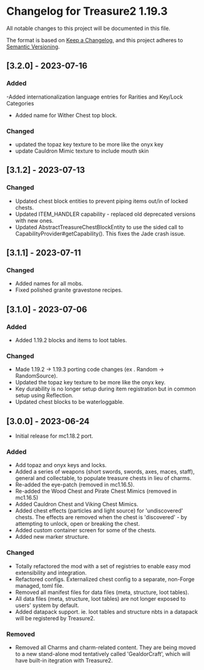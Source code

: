 # Changelog for Treasure2 1.19.3

All notable changes to this project will be documented in this file.

The format is based on [Keep a Changelog](https://keepachangelog.com/en/1.0.0/),
and this project adheres to [Semantic Versioning](https://semver.org/spec/v2.0.0.html).

## [3.2.0] - 2023-07-16

### Added 

-Added internationalization language entries for Rarities and Key/Lock Categories
- Added name for Wither Chest top block.

### Changed

- updated the topaz key texture to be more like the onyx key
- update Cauldron Mimic texture to include mouth skin

## [3.1.2] - 2023-07-13

### Changed

- Updated chest block entities to prevent piping items out/in of locked chests.
- Updated ITEM_HANDLER capability - replaced old deprecated versions with new ones.
- Updated AbstractTreasureChestBlockEntity to use the sided call to CapabilityProvider#getCapability(). This fixes the Jade crash issue.

## [3.1.1] - 2023-07-11

### Changed

- Added names for all mobs.
- Fixed polished granite gravestone recipes.

## [3.1.0] - 2023-07-06

### Added

- Added 1.19.2 blocks and items to loot tables.

### Changed

- Made 1.19.2 -> 1.19.3 porting code changes (ex . Random -> RandomSource).
- Updated the topaz key texture to be more like the onyx key.
- Key durability is no longer setup during item registration but in common setup using Reflection.
- Updated chest blocks to be waterloggable.

## [3.0.0] - 2023-06-24

- Initial release for mc1.18.2 port.

### Added

- Add topaz and onyx keys and locks.
- Added a series of weapons (short swords, swords, axes, maces, staff), general and collectable, to populate treasure chests in lieu of charms.
- Re-added the eye-patch (removed in mc1.16.5).
- Re-added the Wood Chest and Pirate Chest Mimics (removed in mc1.16.5)
- Added Cauldron Chest and Viking Chest Mimics.
- Added chest effects (particles and light source) for 'undiscovered' chests. The effects are removed when the chest is 'discovered' - by attempting to unlock, open or breaking the chest.
- Added custom container screen for some of the chests.
- Added new marker structure.

### Changed

- Totally refactored the mod with a set of registries to enable easy mod extensibility and integration.
- Refactored configs. Externalized chest config to a separate, non-Forge managed, toml file.
- Removed all manifest files for data files (meta, structure, loot tables).
- All data files (meta, structure, loot tables) are not longer exposed to users' system by default.
- Added datapack support. ie. loot tables and structure nbts in a datapack will be registered by Treasure2.

### Removed

- Removed all Charms and charm-related content. They are being moved to a new stand-alone mod tentatively called 'GealdorCraft', which will have built-in itegration with Treasure2.